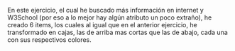 En este ejercicio, el cual he buscado más información en internet y W3School (por eso a lo mejor hay algún atributo un poco extraño), he creado 6 items, los cuales al igual que en el anterior ejercicio, he transformado en cajas, las de arriba mas cortas que las de abajo, cada una con sus respectivos colores.